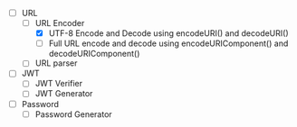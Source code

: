 - [ ] URL
  - [ ] URL Encoder
    - [x] UTF-8 Encode and Decode using encodeURI() and decodeURI()
    - [ ] Full URL encode and decode using encodeURIComponent() and decodeURIComponent()
  - [ ] URL parser
- [ ] JWT
  - [ ] JWT Verifier
  - [ ] JWT Generator
- [ ] Password
  - [ ] Password Generator

